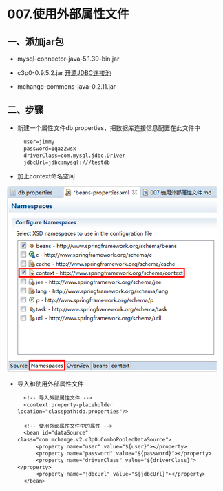 # 007.使用外部属性文件

## 一、添加jar包

* mysql-connector-java-5.1.39-bin.jar

* c3p0-0.9.5.2.jar [开源JDBC连接池](https://sourceforge.net/projects/c3p0/)

* mchange-commons-java-0.2.11.jar

## 二、步骤

* 新建一个属性文件db.properties，把数据库连接信息配置在此文件中

		user=jimmy
		password=1qaz2wsx
		driverClass=com.mysql.jdbc.Driver
		jdbcUrl=jdbc:mysql:///testdb

* 加上context命名空间

![](../imgs/007.使用外部属性文件/001.png)

* 导入和使用外部属性文件

		<!-- 导入外部属性文件 -->
		<context:property-placeholder location="classpath:db.properties"/>
	
		<!-- 使用外部属性文件中的属性 -->
		<bean id="dataSource" class="com.mchange.v2.c3p0.ComboPooledDataSource">
			<property name="user" value="${user}"></property>
			<property name="password" value="${password}"></property>
			<property name="driverClass" value="${driverClass}"></property>
			<property name="jdbcUrl" value="${jdbcUrl}"></property>
		</bean>

